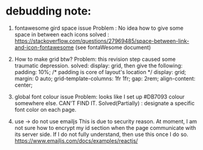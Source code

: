 # debudding note:

1. fontawesome gird space issue
Problem : No idea how to give some space in between each icons
solved : https://stackoverflow.com/questions/27969485/space-between-link-and-icon-fontawesome (see fontaWesome document) 

2. How to make grid btw?
Problem: this revision step caused some traumatic depression.
solved:
display: grid, then give the following:
    padding: 10%; /* padding is core of layout's location */
    display: grid;
    margin: 0 auto;
    grid-template-columns: 1fr 1fr;
    gap: 2rem;
    align-content: center;

3. global font colour issue
Problem: looks like I set up #DB7093 colour somewhere else. CAN'T FIND IT.
Solved(Partially) : designate a specific font color on each page.  

4. use -> do not use emailjs
This is due to security reason. At moment, I am not sure how to encrypt my id section when the page communicate with its server side.
If I do not fully understand, then use this once I do so.
https://www.emailjs.com/docs/examples/reactjs/